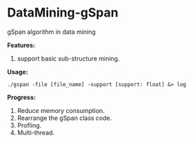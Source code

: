 DataMining-gSpan
==============

gSpan algorithm in data mining

**Features:**

1. support basic sub-structure mining.

**Usage:**

    ./gspan -file [file_name] -support [support: float] &> log

**Progress:**

1. Reduce memory consumption.
2. Rearrange the gSpan class code.
3. Profling.
4. Multi-thread.
